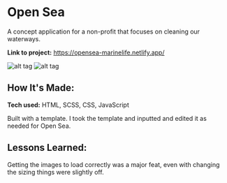 # Open Sea
A concept application for a non-profit that focuses on cleaning our waterways.

**Link to project:** https://opensea-marinelife.netlify.app/

![alt tag](images/open-sea-screen1.png)
![alt tag](images/open-sea-screen2.png)

## How It's Made:

**Tech used:** HTML, SCSS, CSS, JavaScript

Built with a template. I took the template and inputted and edited it as needed for Open Sea.


## Lessons Learned:

Getting the images to load correctly was a major feat, even with changing the sizing things were slightly off.